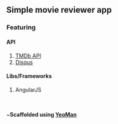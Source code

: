 ## Simple movie reviewer app

### Featuring

#### API
1. [TMDb API](https://www.themoviedb.org/documentation/api)
2. [Disqus](https://disqus.com/api/docs/)

#### Libs/Frameworks
1. AngularJS

<br /><br />
~<b>Scaffolded using [YeoMan](http://yeoman.io/)</b>
